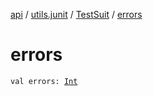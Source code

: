 [api](../../index.md) / [utils.junit](../index.md) / [TestSuit](index.md) / [errors](./errors.md)

# errors

`val errors: `[`Int`](https://kotlinlang.org/api/latest/jvm/stdlib/kotlin/-int/index.html)